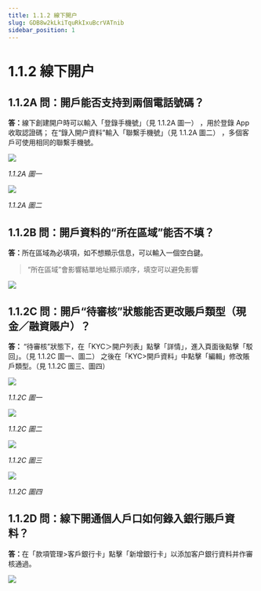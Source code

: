 ```yaml
---
title: 1.1.2 線下開户
slug: GDB8w2kLkiTquRkIxuBcrVATnib
sidebar_position: 1
---
```



# 1.1.2 線下開户

## 1.1.2A 問：開戶能否支持到兩個電話號碼？

<b>答：</b>線下創建開户時可以輸入「登錄手機號」（見 1.1.2A 圖一） ，用於登錄 App 收取認證碼；
在“錄入開户資料”輸入「聯繫手機號」（見 1.1.2A 圖二） ，多個客戶可使用相同的聯繫手機號。

<img src="/assets/XnRtbI2zuom8CFxMhC7c9DADnnb.png" src-width="2696" src-height="1398" align="center"/>

<em>1.1.2A 圖一</em>

<img src="/assets/ECgFbOGfhojeT8xQkHCcaDNXnrc.png" src-width="2702" src-height="1408" align="center"/>

<em>1.1.2A 圖二</em>

## 1.1.2B 問：開戶資料的“所在區域”能否不填？

<b>答：</b>所在區域為必填項，如不想顯示信息，可以輸入一個空白鍵。

> “所在區域”會影響結單地址顯示順序，填空可以避免影響

<img src="/assets/MGoabpZPUoVMq2xKUOPcZusxnKh.png" src-width="2834" src-height="1604" align="center"/>

## 1.1.2C 問：開戶“待審核”狀態能否更改賬戶類型（現金／融資賬户）？

<b>答： </b>“待審核”狀態下，在「KYC＞開户列表」點擊「詳情」，進入頁面後點擊「駁回」。（見 1.1.2C 圖一、圖二）
之後在「KYC&gt;開戶資料」中點擊「編輯」修改賬戶類型。（見 1.1.2C 圖三、圖四）

<img src="/assets/AmbybQlbZorFVQxaGrPcpRf2ngc.png" src-width="2670" src-height="720" align="center"/>

<em>1.1.2C 圖一</em>

<img src="/assets/Vv1qbRcfko1o9vxTl6fcIHmUn3b.png" src-width="1398" src-height="1406" align="center"/>

<em>1.1.2C 圖二</em>

<img src="/assets/WDkJboJkno8UTyxOjQsc8DOAnvh.png" src-width="2676" src-height="726" align="center"/>

<em>1.1.2C 圖三</em>

<img src="/assets/XHdAb3oqSoZEmsx6ZASca3h8ned.png" src-width="2332" src-height="1414" align="center"/>

<em>1.1.2C 圖四</em>

## 1.1.2D 問：線下開通個人戶口如何錄入銀行賬戶資料？

<b>答：</b>在「款項管理&gt;客戶銀行卡」點擊「新增銀行卡」以添加客户銀行資料并作審核通過。

<img src="/assets/WolPbfOIOoEpiDxOTytcOl5qnjc.png" src-width="2698" src-height="642" align="center"/>

